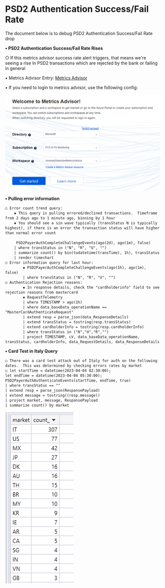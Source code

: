 # PSD2 Authentication Success/Fail Rate 

The document below is to debug PSD2 Authentication Success/Fail Rate drop

**• PSD2 Authentication Success/Fail Rate Rises**

○ If this metrics advisor success rate alert triggers, that means we're seeing a rise In PSD2 transactions which are rejected by the bank or failing in general

▪ Metrics Advisor Entry: 
[Metrics Advisor](https://metricsadvisor.azurewebsites.net)

▪ If you need to login to metrics advisor, use the following config:

![alt text](./Images/image.png)

**• Pulling error information**

    ○ Error count trend query:
        ▪ This query is pulling errored/declined transactions.  Timeframe from 2 days ago to 1 minute ago, binning by 1 hour
        ▪ You should see a sin wave typically (transStatus N is typically highest), if there is an error the transaction status will have higher than normal error count
        
         PSD2PayerAuthCompleteChallengeEvents(ago(2d), ago(1m), false)
        | where transStatus in ("N", "R", "U", "")
        | summarize count() by bin(todatetime(transTime), 1h), transStatus
        | render timechart
    ○ Error information query for last hour:
            ▪ PSD2PayerAuthCompleteChallengeEvents(ago(1h), ago(1m), false)
            | where transStatus in ("N", "R", "U", "")
    ○ Authentication Rejection reasons:
            ▪ In response details, check the "cardholderinfo" field to see rejection reasons from mastercard
            ▪ RequestTelemetry
            | where TIMESTAMP > ago(1h)
            | where data_baseData_operationName == "MasterCardAuthenticateRequest"
            | extend resp = parse_json(data_ResponseDetails)
            | extend transStatus = tostring(resp.transStatus)
            | extend cardholderInfo = tostring(resp.cardholderInfo)
            | where transStatus in ("N","U","R","")
            | project TIMESTAMP, cV, data_baseData_operationName, transStatus, cardholderInfo, data_RequestDetails, data_ResponseDetails
    
**• Card Test in Italy Query**

    ○ There was a card test attack out of Italy for auth on the following dates.  This was determined by checking errors rates by market
    ○ let startTime = datetime(2023-04-04 02:30:00);
    let endTime = datetime(2023-04-04 05:30:00);
    PSD2PayerAuthAuthenticateEvents(startTime, endTime, true)
    | where transStatus == ""
    | extend resp = parse_json(ResponsePayload)
    | extend message = tostring((resp.message))
    | project market, message, ResponsePayload
    | summarize count() by market

![alt text](./Images/image-1.png)



